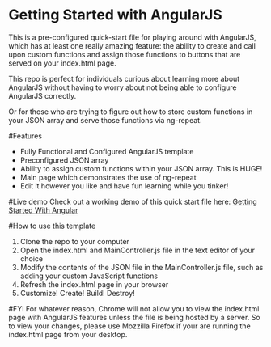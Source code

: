 # Getting Started with AngularJS
This is a pre-configured quick-start file for playing around with AngularJS, which has at least one really amazing feature: the ability to create and call upon custom functions and assign those functions to buttons that are served on your index.html page.

This repo is perfect for individuals curious about learning more about AngularJS without having to worry about not being able to configure AngularJS correctly.

Or for those who are trying to figure out how to store custom functions in your JSON array and serve those functions via ng-repeat.

#Features
<ul>
	<li>Fully Functional and Configured AngularJS template</li>
	<li>Preconfigured JSON array</li>
	<li>Ability to assign custom functions within your JSON array. This is HUGE!</li>
	<li>Main page which demonstrates the use of ng-repeat</li>
	<li>Edit it however you like and have fun learning while you tinker!</li>
</ul>

#Live demo
Check out a working demo of this quick start file here: <a href="http://www.elliottcreates.com/getting-started-with-angular/">Getting Started With Angular</a>

#How to use this template
<ol>
	<li>Clone the repo to your computer</li>
	<li>Open the index.html and MainController.js file in the text editor of your choice</li>
	<li>Modify the contents of the JSON file in the MainController.js file, such as adding your custom JavaScript functions</li>
	<li>Refresh the index.html page in your browser</li>
	<li>Customize! Create! Build! Destroy!</li>
</ol>

#FYI
For whatever reason, Chrome will not allow you to view the index.html page with AngularJS features unless the file is being hosted by a server. So to view your changes, please use Mozzilla Firefox if your are running the index.html page from your desktop.